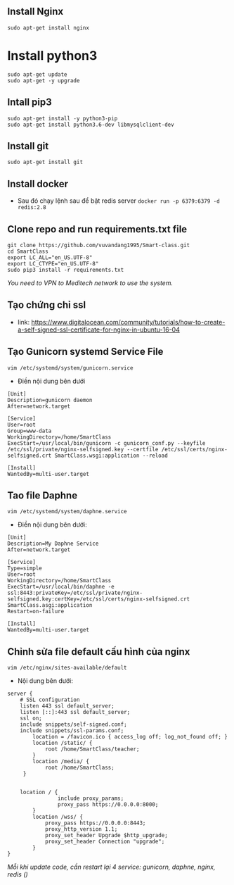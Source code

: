 ## Install Nginx

`sudo apt-get install nginx`

# Install python3

```
sudo apt-get update
sudo apt-get -y upgrade
```

## Intall pip3

```
sudo apt-get install -y python3-pip
sudo apt-get install python3.6-dev libmysqlclient-dev
```

## Install git

`sudo apt-get install git`

## Install docker
- Sau đó chạy lệnh sau để bật redis server
`docker run -p 6379:6379 -d redis:2.8`

## Clone repo and run requirements.txt file

```
git clone https://github.com/vuvandang1995/Smart-class.git
cd SmartClass
export LC_ALL="en_US.UTF-8"
export LC_CTYPE="en_US.UTF-8"
sudo pip3 install -r requirements.txt
```


*You need to VPN to Meditech network to use the system.*

## Tạo chứng chỉ ssl
- link: https://www.digitalocean.com/community/tutorials/how-to-create-a-self-signed-ssl-certificate-for-nginx-in-ubuntu-16-04

## Tạo Gunicorn systemd Service File
`vim /etc/systemd/system/gunicorn.service`
- Điền nội dung bên dưới
```
[Unit]
Description=gunicorn daemon
After=network.target

[Service]
User=root
Group=www-data
WorkingDirectory=/home/SmartClass
ExecStart=/usr/local/bin/gunicorn -c gunicorn_conf.py --keyfile /etc/ssl/private/nginx-selfsigned.key --certfile /etc/ssl/certs/nginx-selfsigned.crt SmartClass.wsgi:application --reload

[Install]
WantedBy=multi-user.target
```
## Tao file Daphne
`vim /etc/systemd/system/daphne.service`
- Điền nội dung bên dưới:
```
[Unit]
Description=My Daphne Service
After=network.target

[Service]
Type=simple
User=root
WorkingDirectory=/home/SmartClass
ExecStart=/usr/local/bin/daphne -e ssl:8443:privateKey=/etc/ssl/private/nginx-selfsigned.key:certKey=/etc/ssl/certs/nginx-selfsigned.crt SmartClass.asgi:application
Restart=on-failure

[Install]
WantedBy=multi-user.target
```
## Chỉnh sửa file default cấu hình của nginx
`vim /etc/nginx/sites-available/default`
- Nội dung bên dưới:
```
server {
	# SSL configuration
	listen 443 ssl default_server;
	listen [::]:443 ssl default_server;
	ssl on;
	include snippets/self-signed.conf;
 	include snippets/ssl-params.conf;
    	location = /favicon.ico { access_log off; log_not_found off; }
    	location /static/ {
            root /home/SmartClass/teacher;
    	}
    	location /media/ {
            root /home/SmartClass;
   	 }


	location / {
                include proxy_params;
                proxy_pass https://0.0.0.0:8000;
        }
    	location /wss/ {
            proxy_pass https://0.0.0.0:8443;
            proxy_http_version 1.1;
            proxy_set_header Upgrade $http_upgrade;
            proxy_set_header Connection "upgrade";
    	}
}

```
*Mỗi khi update code, cần restart lại 4 service: gunicorn, daphne, nginx, redis ()*
